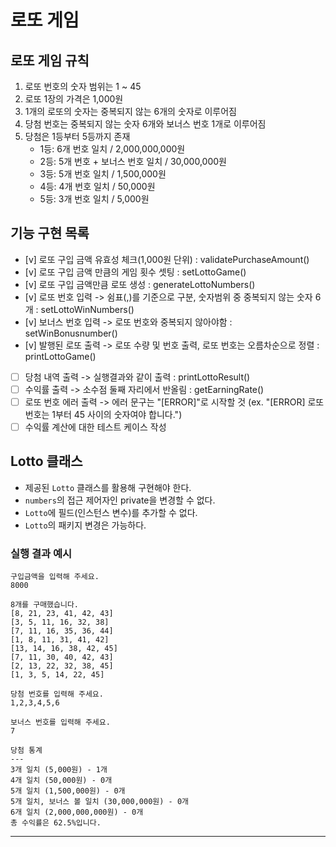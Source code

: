 # 로또 게임

## 로또 게임 규칙
1. 로또 번호의 숫자 범위는 1 ~ 45
2. 로또 1장의 가격은 1,000원
3. 1개의 로또의 숫자는 중복되지 않는 6개의 숫자로 이루어짐
4. 당첨 번호는 중복되지 않는 숫자 6개와 보너스 번호 1개로 이루어짐
5. 당첨은 1등부터 5등까지 존재
    - 1등: 6개 번호 일치 / 2,000,000,000원
    - 2등: 5개 번호 + 보너스 번호 일치 / 30,000,000원
    - 3등: 5개 번호 일치 / 1,500,000원
    - 4등: 4개 번호 일치 / 50,000원
    - 5등: 3개 번호 일치 / 5,000원

## 기능 구현 목록
- [v] 로또 구입 금액 유효성 체크(1,000원 단위) : validatePurchaseAmount()
- [v] 로또 구입 금액 만큼의 게임 횟수 셋팅 : setLottoGame()
- [v] 로또 구입 금액만큼 로또 생성 : generateLottoNumbers()
- [v] 로또 번호 입력 -> 쉼표(,)를 기준으로 구분, 숫자범위 중 중복되지 않는 숫자 6개 : setLottoWinNumbers()
- [v] 보너스 번호 입력 -> 로또 번호와 중복되지 않아야함 : setWinBonusnumber() 
- [v] 발행된 로또 출력 -> 로또 수량 및 번호 출력, 로또 번호는 오름차순으로 정렬 : printLottoGame()
- [ ] 당첨 내역 출력 -> 실행결과와 같이 출력 : printLottoResult()
- [ ] 수익률 출력 -> 소수점 둘째 자리에서 반올림 : getEarningRate()
- [ ] 로또 번호 에러 출력 -> 에러 문구는 "[ERROR]"로 시작할 것 (ex. "[ERROR] 로또 번호는 1부터 45 사이의 숫자여야 합니다.")
- [ ] 수익률 계산에 대한 테스트 케이스 작성

## Lotto 클래스

- 제공된 `Lotto` 클래스를 활용해 구현해야 한다.
- `numbers`의 접근 제어자인 private을 변경할 수 없다.
- `Lotto`에 필드(인스턴스 변수)를 추가할 수 없다.
- `Lotto`의 패키지 변경은 가능하다.

### 실행 결과 예시

```
구입금액을 입력해 주세요.
8000

8개를 구매했습니다.
[8, 21, 23, 41, 42, 43] 
[3, 5, 11, 16, 32, 38] 
[7, 11, 16, 35, 36, 44] 
[1, 8, 11, 31, 41, 42] 
[13, 14, 16, 38, 42, 45] 
[7, 11, 30, 40, 42, 43] 
[2, 13, 22, 32, 38, 45] 
[1, 3, 5, 14, 22, 45]

당첨 번호를 입력해 주세요.
1,2,3,4,5,6

보너스 번호를 입력해 주세요.
7

당첨 통계
---
3개 일치 (5,000원) - 1개
4개 일치 (50,000원) - 0개
5개 일치 (1,500,000원) - 0개
5개 일치, 보너스 볼 일치 (30,000,000원) - 0개
6개 일치 (2,000,000,000원) - 0개
총 수익률은 62.5%입니다.
```

---
